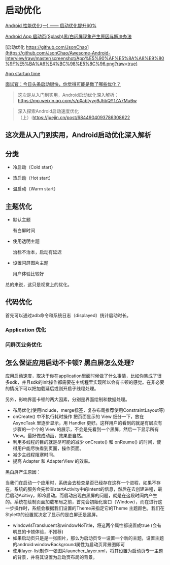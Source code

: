 # 启动优化

[Android 性能优化(一) —— 启动优化提升60%](https://blog.csdn.net/qian520ao/article/details/81908505)

[Android App 启动页(Splash)黑/白闪屏现象产生原因与解决办法](https://blog.csdn.net/zivensonice/article/details/51691136)

[启动优化 https://github.com/JsonChao](https://github.com/JsonChao/Awesome-Android-Interview/raw/master/screenshot/App%E5%90%AF%E5%8A%A8%E9%80%9F%E5%BA%A6%E4%BC%98%E5%8C%96.png?raw=true)

[App startup time](https://developer.android.google.cn/topic/performance/vitals/launch-time)

[面试官：今日头条启动很快，你觉得可能是做了哪些优化？](https://juejin.cn/post/6844903958113157128#heading-10)

> 这次是从入门到实用，Android启动优化深入解析：https://mp.weixin.qq.com/s/pXabtyyg9JhbQY1ZA7Mu6w

> 深入探索Android启动速度优化（上）:https://juejin.cn/post/6844904093786308622

## 这次是从入门到实用，Android启动优化深入解析

## 分类

* 冷启动（Cold start）

* 热启动（Hot start）

* 温启动（Warm start）

## 主题优化

* 默认主题

  有白屏时间

* 使用透明主题

  治标不治本，启动有延迟

* 设置闪屏图片主题

  用户体验比较好

总的来说，这只是视觉上的优化。

## 代码优化

首先可以通过adb命令和系统日志（displayed）统计启动时长。

### Application 优化
### 闪屏页业务优化

## 怎么保证应用启动不卡顿? 黑白屏怎么处理?

应用启动速度，取决于你在application里面时候做了什么事情，比如你集成了很多sdk，并且sdk的init操作都需要在主线程里实现所以会有卡顿的感觉。在非必要的情况下可以把加载延后或则开启子线程处理。

另外，影响界面卡顿的两大因素，分别是界面绘制和数据处理。

* 布局优化(使用include，merge标签，复杂布局推荐使用ConstraintLayout等)
* onCreate() 中不执行耗时操作 把页面显示的 View 细分一下，放在 AsyncTask 里逐步显示，用 Handler 更好。这样用户的看到的就是有层次有步骤的一个个的 View 的展示，不会是先看到一个黑屏，然后一下显示所有 View。最好做成动画，效果更自然。
* 利用多线程的目的就是尽可能的减少 onCreate() 和 onReume() 的时间，使得用户能尽快看到页面，操作页面。
* 减少主线程阻塞时间。
* 提高 Adapter 和 AdapterView 的效率。

黑白屏产生原因：

当我们在启动一个应用时，系统会去检查是否已经存在这样一个进程，如果不存在，系统的服务会先检查startActivity中的intent的信息，然后在去创建进程，最后启动Acitivy，即冷启动。而启动出现白黑屏的问题，就是在这段时间内产生的。系统在绘制页面加载布局之前，首先会初始化窗口（Window），而在进行这一步操作时，系统会根据我们设置的Theme来指定它的Theme 主题颜色，我们在Style中的设置就决定了显示的是白屏还是黑屏。

* windowIsTranslucent和windowNoTitle，将这两个属性都设置成true (会有明显的卡顿体验，不推荐)
* 如果启动页只是是一张图片，那么为启动页专一设置一个新的主题，设置主题的android:windowBackground属性为启动页背景图即可
* 使用layer-list制作一张图片launcher_layer.xml，将其设置为启动页专一主题的背景，并将其设置为启动页布局的背景。